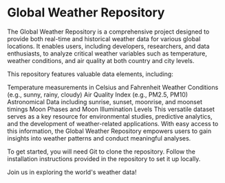 # Global Weather Repository

The Global Weather Repository is a comprehensive project designed to provide both real-time and historical weather data for various global locations. It enables users, including developers, researchers, and data enthusiasts, to analyze critical weather variables such as temperature, weather conditions, and air quality at both country and city levels.

This repository features valuable data elements, including:

Temperature measurements in Celsius and Fahrenheit
Weather Conditions (e.g., sunny, rainy, cloudy)
Air Quality Index (e.g., PM2.5, PM10)
Astronomical Data including sunrise, sunset, moonrise, and moonset timings
Moon Phases and Moon Illumination Levels
This versatile dataset serves as a key resource for environmental studies, predictive analytics, and the development of weather-related applications. With easy access to this information, the Global Weather Repository empowers users to gain insights into weather patterns and conduct meaningful analyses.

To get started, you will need Git to clone the repository. Follow the installation instructions provided in the repository to set it up locally.

Join us in exploring the world's weather data!

